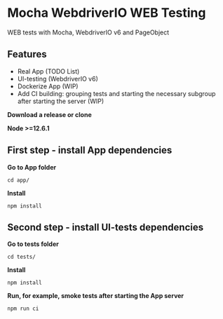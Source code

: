 Mocha WebdriverIO WEB Testing
====================
WEB tests with Mocha, WebdriverIO v6 and PageObject

## Features
- Real App (TODO List)
- UI-testing (WebdriverIO v6)
- Dockerize App (WIP)
- Add CI building: grouping tests and starting the necessary subgroup after starting the server (WIP)

**Download a release or clone**

**Node >=12.6.1**

## First step - install App dependencies

**Go to App folder**

```cd app/```

**Install**

```npm install```

## Second step - install UI-tests dependencies

**Go to tests folder**

```cd tests/```

**Install**

```npm install```

**Run, for example, smoke tests after starting the App server**

```npm run ci```